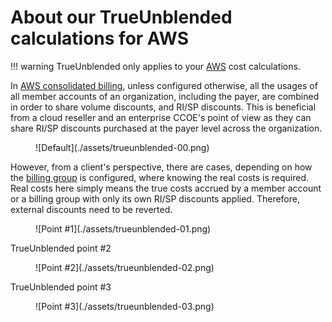 # About our TrueUnblended calculations for AWS

!!! warning
    TrueUnblended only applies to your [AWS](https://aws.amazon.com/) cost calculations.

In [AWS consolidated billing](https://docs.aws.amazon.com/awsaccountbilling/latest/aboutv2/consolidated-billing.html), unless configured otherwise, all the usages of all member accounts of an organization, including the payer, are combined in order to share volume discounts, and RI/SP discounts. This is beneficial from a cloud reseller and an enterprise CCOE's point of view as they can share RI/SP discounts purchased at the payer level across the organization.

<figure markdown>
  ![Default](./assets/trueunblended-00.png)
</figure>

However, from a client's perspective, there are cases, depending on how the [billing group](https://alphauslabs.github.io/docs/concepts/#billing-group) is configured, where knowing the real costs is required. Real costs here simply means the true costs accrued by a member account or a billing group with only its own RI/SP discounts applied. Therefore, external discounts need to be reverted.

<figure markdown>
  ![Point #1](./assets/trueunblended-01.png)
</figure>

TrueUnblended point #2

<figure markdown>
  ![Point #2](./assets/trueunblended-02.png)
</figure>

TrueUnblended point #3

<figure markdown>
  ![Point #3](./assets/trueunblended-03.png)
</figure>
